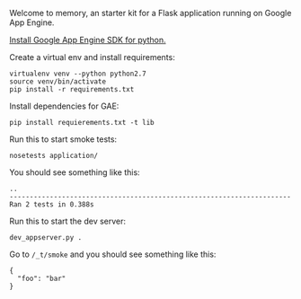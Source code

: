 Welcome to memory, an starter kit for a Flask application running on Google App Engine.

[Install Google App Engine SDK for python.](https://cloud.google.com/appengine/downloads)

Create a virtual env and install requirements:
```
virtualenv venv --python python2.7
source venv/bin/activate
pip install -r requirements.txt
```

Install dependencies for GAE:
```
pip install requierements.txt -t lib
```

Run this to start smoke tests:
```
nosetests application/
```

You should see something like this:
```
..
----------------------------------------------------------------------
Ran 2 tests in 0.388s
```

Run this to start the dev server:
```
dev_appserver.py .
```

Go to ```/_t/smoke``` and you should see something like this:
```
{
  "foo": "bar"
}
```




